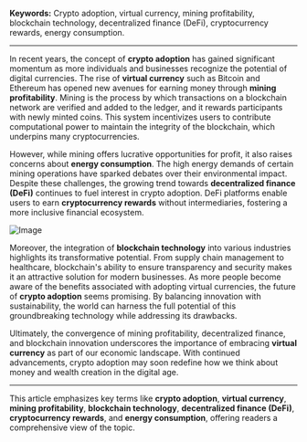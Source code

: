 **Keywords:** Crypto adoption, virtual currency, mining profitability, blockchain technology, decentralized finance (DeFi), cryptocurrency rewards, energy consumption.

---

In recent years, the concept of **crypto adoption** has gained significant momentum as more individuals and businesses recognize the potential of digital currencies. The rise of **virtual currency** such as Bitcoin and Ethereum has opened new avenues for earning money through **mining profitability**. Mining is the process by which transactions on a blockchain network are verified and added to the ledger, and it rewards participants with newly minted coins. This system incentivizes users to contribute computational power to maintain the integrity of the blockchain, which underpins many cryptocurrencies.

However, while mining offers lucrative opportunities for profit, it also raises concerns about **energy consumption**. The high energy demands of certain mining operations have sparked debates over their environmental impact. Despite these challenges, the growing trend towards **decentralized finance (DeFi)** continues to fuel interest in crypto adoption. DeFi platforms enable users to earn **cryptocurrency rewards** without intermediaries, fostering a more inclusive financial ecosystem.

![Image](https://github.com/user-attachments/assets/31692037-0104-4703-abd1-696b6a7dd41b)

Moreover, the integration of **blockchain technology** into various industries highlights its transformative potential. From supply chain management to healthcare, blockchain's ability to ensure transparency and security makes it an attractive solution for modern businesses. As more people become aware of the benefits associated with adopting virtual currencies, the future of **crypto adoption** seems promising. By balancing innovation with sustainability, the world can harness the full potential of this groundbreaking technology while addressing its drawbacks.

Ultimately, the convergence of mining profitability, decentralized finance, and blockchain innovation underscores the importance of embracing **virtual currency** as part of our economic landscape. With continued advancements, crypto adoption may soon redefine how we think about money and wealth creation in the digital age. 

--- 

This article emphasizes key terms like **crypto adoption**, **virtual currency**, **mining profitability**, **blockchain technology**, **decentralized finance (DeFi)**, **cryptocurrency rewards**, and **energy consumption**, offering readers a comprehensive view of the topic.